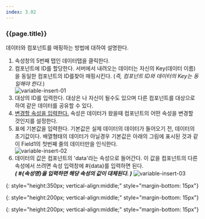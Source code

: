 ```yaml
---
index: 3.02
---
```

### {{page.title}}
데이터와 컴포넌트를 매핑하는 방법에 대하여 설명한다.

1. 속성창의 5번째 탭인 데이터탭을 클릭한다.
1. 컴포넌트에 ID를 할당한다. 서버에서 내려오는 데이터는 자신의 Key(데이터 이름)을 동일한 컴포넌트의 ID를찾아 매핑시킨다. (_즉, 컴포넌트 ID와 데이터의 Key는 동일해야 한다._)  
![variable-insert-01][variable-insert-01]  
1. 대상의 ID를 입력한다. 대상은 나 자신이 될수도 있으며 다른 컴포넌트를 대상으로 하여 같은 데이터를 공유할 수 있다.
1. [변경할 속성을 입력한다.](#데이터-매핑-속성) 속성은 데이터가 왔을때 컴포넌트의 어떤 속성을 변경할 것인지를 설정한다.
1. 표에 기본값을 입력한다. 기본값은 실제 데이터의 데이터가 들어오기 전, 데이터의 초기값이다. 배열형태의 데이터가 아닐경우 기본값은 아래의 그림에 표시된 것과 같이 Field1의 첫번째 줄의 데이터만을 인식한다.  
![variable-insert-02][variable-insert-02]
1. 데이터의 값은 컴포넌트의 'data'라는 속성으로 들어간다. 이 값을 컴포넌트의 다른 속성에서 쓰려면 속성 입력창에 #{data}를 입력하면 된다.  
_**( #{속성명}을 입력하면 해당 속성의 값이 대체된다. )**_
![variable-insert-03][variable-insert-03]


[variable-insert-01]: {{site.baseurl}}/assets/tutorials/variable-insert-01.png
{: style="height:350px; vertical-align:middle;" style="margin-bottom: 15px"}

[variable-insert-02]: {{site.baseurl}}/assets/tutorials/variable-insert-02.png
{: style="height:200px; vertical-align:middle;" style="margin-bottom: 15px"}

[variable-insert-03]: {{site.baseurl}}/assets/tutorials/variable-insert-03.png
{: style="height:200px; vertical-align:middle;" style="margin-bottom: 15px"}
